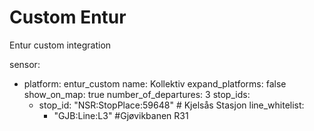 # Custom Entur
Entur custom integration

sensor:
  - platform: entur_custom
    name: Kollektiv
    expand_platforms: false
    show_on_map: true
    number_of_departures: 3
    stop_ids:
      - stop_id: "NSR:StopPlace:59648" # Kjelsås Stasjon
        line_whitelist:
          - "GJB:Line:L3" #Gjøvikbanen R31
